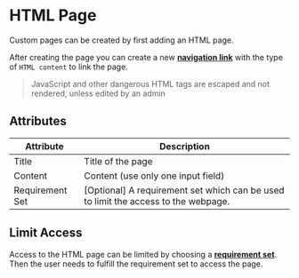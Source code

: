 # HTML Page

Custom pages can be created by first adding an HTML page.

After creating the page you can create a new **[navigation link](navigation.md)** with the type of `HTML content` to link the page.

> JavaScript and other dangerous HTML tags are escaped and not rendered, unless edited by an admin

## Attributes

| Attribute       | Description                                                                        |
|-----------------|------------------------------------------------------------------------------------|
| Title           | Title of the page                                                                  |
| Content         | Content (use only one input field)                                                 |
| Requirement Set | [Optional] A requirement set which can be used to limit the access to the webpage. |


## Limit Access

Access to the HTML page can be limited by choosing a **[requirement set](requirement_set.md)**. Then the user needs to fulfill the requirement set to access the page.
